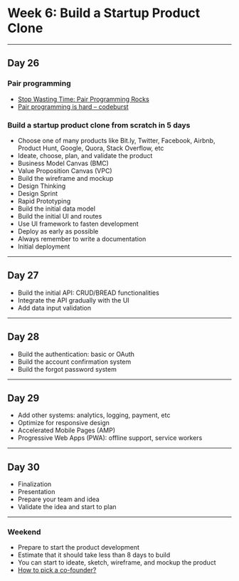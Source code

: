 # Week 6: Build a Startup Product Clone

--------------------------------------------------------------------------------

## Day 26

### Pair programming

- [Stop Wasting Time: Pair Programming Rocks](https://medium.com/javascript-scene/stop-wasting-time-pair-programming-rocks-4a99604cb09d)
- [Pair programming is hard – codeburst](https://codeburst.io/pair-programming-is-hard-a5da3449b67a)

### Build a startup product clone from scratch in 5 days

- Choose one of many products like Bit.ly, Twitter, Facebook, Airbnb, Product Hunt, Google, Quora, Stack Overflow, etc
- Ideate, choose, plan, and validate the product
- Business Model Canvas (BMC)
- Value Proposition Canvas (VPC)
- Build the wireframe and mockup
- Design Thinking
- Design Sprint
- Rapid Prototyping
- Build the initial data model
- Build the initial UI and routes
- Use UI framework to fasten development
- Deploy as early as possible
- Always remember to write a documentation
- Initial deployment

--------------------------------------------------------------------------------

## Day 27

- Build the initial API: CRUD/BREAD functionalities
- Integrate the API gradually with the UI
- Add data input validation

--------------------------------------------------------------------------------

## Day 28

- Build the authentication: basic or OAuth
- Build the account confirmation system
- Build the forgot password system

--------------------------------------------------------------------------------

## Day 29

- Add other systems: analytics, logging, payment, etc
- Optimize for responsive design
- Accelerated Mobile Pages (AMP)
- Progressive Web Apps (PWA): offline support, service workers

--------------------------------------------------------------------------------

## Day 30

- Finalization
- Presentation
- Prepare your team and idea
- Validate the idea and start to plan

--------------------------------------------------------------------------------

### Weekend

- Prepare to start the product development
- Estimate that it should take less than 8 days to build
- You can start to ideate, sketch, wireframe, and mockup the product
- [How to pick a co-founder?](http://venturehacks.wpengine.com/wp-content/uploads/2009/11/How-to-pick-a-co-founder-Mini.pdf)
